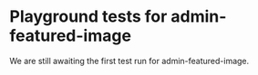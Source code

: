 # Playground tests for admin-featured-image
We are still awaiting the first test run for admin-featured-image.
